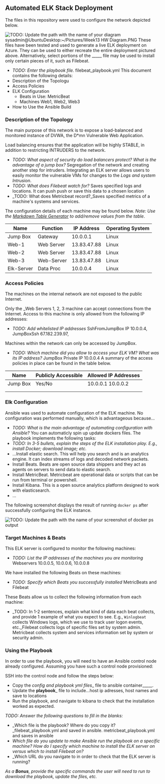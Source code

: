 ## Automated ELK Stack Deployment

The files in this repository were used to configure the network depicted below.

![TODO: Update the path with the name of your diagram](Images/diagram_filename.png)
sysadmin@UbuntuDesktop:~/Pictures/Week13 HW Diagram.PNG
These files have been tested and used to generate a live ELK deployment on Azure. They can be used to either recreate the entire deployment pictured above. Alternatively, select portions of the _____ file may be used to install only certain pieces of it, such as Filebeat.

  - _TODO: Enter the playbook file._
filebeat_playbook.yml
This document contains the following details:
- Description of the Topologu
- Access Policies
- ELK Configuration
  - Beats in Use: MetricBeat
  - Machines Web1, Web2, Web3
- How to Use the Ansible Build


### Description of the Topology

The main purpose of this network is to expose a load-balanced and monitored instance of DVWA, the D*mn Vulnerable Web Application.

Load balancing ensures that the application will be highly STABLE, in addition to restricting INTRUDERS to the network.
- _TODO: What aspect of security do load balancers protect? What is the advantage of a jump box?_
Segregation of the network and creating another step for intruders. 
Integrating an ELK server allows users to easily monitor the vulnerable VMs for changes to the __Logs_ and system _Intrusion__.
- _TODO: What does Filebeat watch for?_ Saves specified logs and locations. It can push push or save this data to a chosen location
- _TODO: What does Metricbeat record?_Saves specified metrics of a machine's systems and services. 

The configuration details of each machine may be found below.
_Note: Use the [Markdown Table Generator](http://www.tablesgenerator.com/markdown_tables) to add/remove values from the table_.

| Name     | Function | IP Address | Operating System |
|----------|----------|------------|------------------|
| Jump Box | Gateway  | 10.0.0.1   | Linux            |
| Web-1    |Web Server| 13.83.47.88| Linux            |
| Web-2    |Web Server| 13.83.47.88| Linux            |
| Web-3    |Web-Server| 13.83.47.88| Linux            |
|Elk-Server|Data Proc | 10.0.0.4   | Linux            |
### Access Policies

The machines on the internal network are not exposed to the public Internet. 

Only the _Web Servers 1, 2, 3 machine can accept connections from the Internet. Access to this machine is only allowed from the following IP addresses:
- _TODO: Add whitelisted IP addresses_ SshFromJumpBox IP 10.0.0.4, JumpBoxSsh 67.182.239.97, 

Machines within the network can only be accessed by JumpBox.
- _TODO: Which machine did you allow to access your ELK VM? What was its IP address?_ 
JumpBox Private IP 10.0.0.4
A summary of the access policies in place can be found in the table below.

| Name     | Publicly Accessible | Allowed IP Addresses |
|----------|---------------------|----------------------|
| Jump Box | Yes/No              | 10.0.0.1 10.0.0.2    |
|          |                     |                      |
|          |                     |                      |

### Elk Configuration

Ansible was used to automate configuration of the ELK machine. No configuration was performed manually, which is advantageous because...
- _TODO: What is the main advantage of automating configuration with Ansible?_ 
You can automaticly spin up update dockers files.
The playbook implements the following tasks:
- _TODO: In 3-5 bullets, explain the steps of the ELK installation play. E.g., install Docker; download image; etc._
- ...Install elastic search. This will help you search and is an analytics engine. It can index streams of logs and decoded network packets.
- Install Beats. Beats are open source data shippers and they act as agents on servers to send data to elastic search.
- Install MetricBeat. Metricbeat are operational data or scripts that can be run from terminal or powershell.
- Install Kibana. This is a open source analytics platform designed to work with elasticsearch.
- ...

The following screenshot displays the result of running `docker ps` after successfully configuring the ELK instance.

![TODO: Update the path with the name of your screenshot of docker ps output](Images/docker_ps_output.png)

### Target Machines & Beats
This ELK server is configured to monitor the following machines:
- _TODO: List the IP addresses of the machines you are monitoring_ Webservers 10.0.0.5, 10.0.0.6, 10.0.0.8

We have installed the following Beats on these machines:
- _TODO: Specify which Beats you successfully installed_ MetricBeats and Filebeat

These Beats allow us to collect the following information from each machine:
- _TODO: In 1-2 sentences, explain what kind of data each beat collects, and provide 1 example of what you expect to see. E.g., `Winlogbeat` collects Windows logs, which we use to track user logon events, etc._Filebeat collects logs of specific files set by system admin. Metricbeat collects system and services information set by system or security admin.

### Using the Playbook
In order to use the playbook, you will need to have an Ansible control node already configured. Assuming you have such a control node provisioned: 

SSH into the control node and follow the steps below:
- Copy the _config and playbook yml files__ file to ansible container_____.
- Update the __playbook___ file to include...host ip adresses, host names and save to locations
- Run the playbook, and navigate to kibana to check that the installation worked as expected.

_TODO: Answer the following questions to fill in the blanks:_
- _Which file is the playbook? Where do you copy it?_filebeat_playbook.yml and saved in ansible. metricbeat_playbook.yml and saves in ansible
- _Which file do you update to make Ansible run the playbook on a specific machine? How do I specify which machine to install the ELK server on versus which to install Filebeat on?_
- _Which URL do you navigate to in order to check that the ELK server is running?

_As a **Bonus**, provide the specific commands the user will need to run to download the playbook, update the files, etc._
